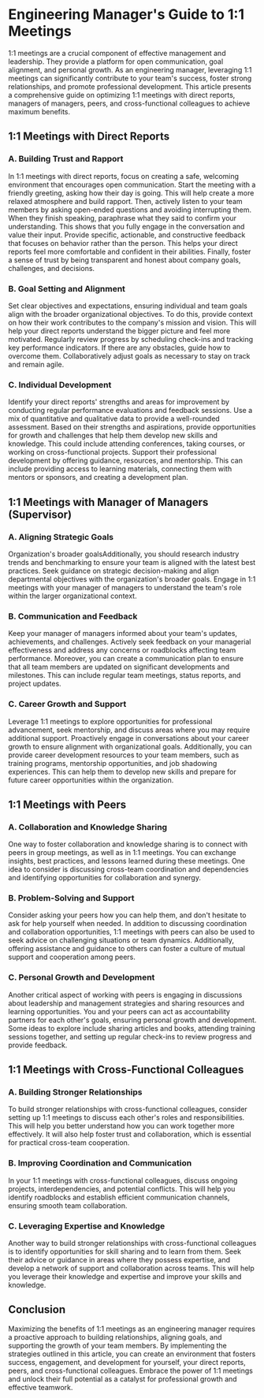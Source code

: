 # Engineering Manager's Guide to 1:1 Meetings

1:1 meetings are a crucial component of effective management and leadership. They provide a platform for open communication, goal alignment, and personal growth. As an engineering manager, leveraging 1:1 meetings can significantly contribute to your team's success, foster strong relationships, and promote professional development. This article presents a comprehensive guide on optimizing 1:1 meetings with direct reports, managers of managers, peers, and cross-functional colleagues to achieve maximum benefits.

## 1:1 Meetings with Direct Reports

### A. Building Trust and Rapport

In 1:1 meetings with direct reports, focus on creating a safe, welcoming environment that encourages open communication. Start the meeting with a friendly greeting, asking how their day is going. This will help create a more relaxed atmosphere and build rapport. Then, actively listen to your team members by asking open-ended questions and avoiding interrupting them. When they finish speaking, paraphrase what they said to confirm your understanding. This shows that you fully engage in the conversation and value their input. Provide specific, actionable, and constructive feedback that focuses on behavior rather than the person. This helps your direct reports feel more comfortable and confident in their abilities. Finally, foster a sense of trust by being transparent and honest about company goals, challenges, and decisions.

### B. Goal Setting and Alignment

Set clear objectives and expectations, ensuring individual and team goals align with the broader organizational objectives. To do this, provide context on how their work contributes to the company's mission and vision. This will help your direct reports understand the bigger picture and feel more motivated. Regularly review progress by scheduling check-ins and tracking key performance indicators. If there are any obstacles, guide how to overcome them. Collaboratively adjust goals as necessary to stay on track and remain agile.

### C. Individual Development

Identify your direct reports' strengths and areas for improvement by conducting regular performance evaluations and feedback sessions. Use a mix of quantitative and qualitative data to provide a well-rounded assessment. Based on their strengths and aspirations, provide opportunities for growth and challenges that help them develop new skills and knowledge. This could include attending conferences, taking courses, or working on cross-functional projects. Support their professional development by offering guidance, resources, and mentorship. This can include providing access to learning materials, connecting them with mentors or sponsors, and creating a development plan.

## 1:1 Meetings with Manager of Managers (Supervisor)

### A. Aligning Strategic Goals

Organization's broader goalsAdditionally, you should research industry trends and benchmarking to ensure your team is aligned with the latest best practices. Seek guidance on strategic decision-making and align departmental objectives with the organization's broader goals. Engage in 1:1 meetings with your manager of managers to understand the team's role within the larger organizational context.

### B. Communication and Feedback

Keep your manager of managers informed about your team's updates, achievements, and challenges. Actively seek feedback on your managerial effectiveness and address any concerns or roadblocks affecting team performance. Moreover, you can create a communication plan to ensure that all team members are updated on significant developments and milestones. This can include regular team meetings, status reports, and project updates.

### C. Career Growth and Support

Leverage 1:1 meetings to explore opportunities for professional advancement, seek mentorship, and discuss areas where you may require additional support. Proactively engage in conversations about your career growth to ensure alignment with organizational goals. Additionally, you can provide career development resources to your team members, such as training programs, mentorship opportunities, and job shadowing experiences. This can help them to develop new skills and prepare for future career opportunities within the organization.

## 1:1 Meetings with Peers

### A. Collaboration and Knowledge Sharing

One way to foster collaboration and knowledge sharing is to connect with peers in group meetings, as well as in 1:1 meetings. You can exchange insights, best practices, and lessons learned during these meetings. One idea to consider is discussing cross-team coordination and dependencies and identifying opportunities for collaboration and synergy.

### B. Problem-Solving and Support

Consider asking your peers how you can help them, and don't hesitate to ask for help yourself when needed. In addition to discussing coordination and collaboration opportunities, 1:1 meetings with peers can also be used to seek advice on challenging situations or team dynamics. Additionally, offering assistance and guidance to others can foster a culture of mutual support and cooperation among peers.

### C. Personal Growth and Development

Another critical aspect of working with peers is engaging in discussions about leadership and management strategies and sharing resources and learning opportunities. You and your peers can act as accountability partners for each other's goals, ensuring personal growth and development. Some ideas to explore include sharing articles and books, attending training sessions together, and setting up regular check-ins to review progress and provide feedback.

## 1:1 Meetings with Cross-Functional Colleagues

### A. Building Stronger Relationships

To build stronger relationships with cross-functional colleagues, consider setting up 1:1 meetings to discuss each other's roles and responsibilities. This will help you better understand how you can work together more effectively. It will also help foster trust and collaboration, which is essential for practical cross-team cooperation.

### B. Improving Coordination and Communication

In your 1:1 meetings with cross-functional colleagues, discuss ongoing projects, interdependencies, and potential conflicts. This will help you identify roadblocks and establish efficient communication channels, ensuring smooth team collaboration.

### C. Leveraging Expertise and Knowledge

Another way to build stronger relationships with cross-functional colleagues is to identify opportunities for skill sharing and to learn from them. Seek their advice or guidance in areas where they possess expertise, and develop a network of support and collaboration across teams. This will help you leverage their knowledge and expertise and improve your skills and knowledge.

## Conclusion

Maximizing the benefits of 1:1 meetings as an engineering manager requires a proactive approach to building relationships, aligning goals, and supporting the growth of your team members. By implementing the strategies outlined in this article, you can create an environment that fosters success, engagement, and development for yourself, your direct reports, peers, and cross-functional colleagues. Embrace the power of 1:1 meetings and unlock their full potential as a catalyst for professional growth and effective teamwork.
